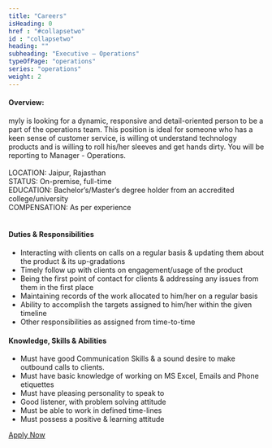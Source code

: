 ```yaml
---
title: "Careers"
isHeading: 0
href : "#collapsetwo"
id : "collapsetwo"
heading: ""
subheading: "Executive – Operations"
typeOfPage: "operations"
series: "operations"
weight: 2
---
```


<h4>Overview:</h4>
<p style="margin: 0 0 10px;">
                                    myly is looking for a dynamic, responsive and detail-oriented person to be a part of the operations team. This position is ideal for someone who has a keen sense of customer service, is willing ot understand technology products and is willing to roll his/her sleeves and get hands dirty. You will be reporting to Manager - Operations. <br><br>
                                    LOCATION: Jaipur, Rajasthan<br>
                                    STATUS: On-premise, full-time<br>
                                    EDUCATION: Bachelor’s/Master’s degree holder from an accredited college/university<br>
                                    COMPENSATION: As per experience<br><br>
                                    <h4>Duties &amp; Responsibilities</h4>
                                    <ul>
                                        <li>Interacting with clients on calls on a regular basis & updating them about the product & its up-gradations</li>
                                        <li>Timely follow up with clients on engagement/usage of the product</li>
                                        <li>Being the first point of contact for clients & addressing any issues from them in the first place</li>
                                        <li>Maintaining records of the work allocated to him/her on a regular basis</li>
                                        <li>Ability to accomplish the targets assigned to him/her within the given timeline</li>
                                        <li>Other responsibilities as assigned from time-to-time</li>
                                    </ul>
                                    <h4>Knowledge, Skills &amp; Abilities</h4>
                                    <ul>
                                        <li>Must have good Communication Skills & a sound desire to make outbound calls to clients.</li>
                                        <li>Must have basic knowledge of working on MS Excel, Emails and Phone etiquettes</li>
                                        <li>Must have pleasing personality to speak to</li>
                                        <li>Good listener, with problem solving attitude</li>
                                        <li>Must be able to work in defined time-lines</li>
                                        <li>Must possess a positive & learning attitude</li>
                                    </ul>
                                    <a class="apply-btn" href="mailto:hr@mylyapp.com">Apply Now</a>